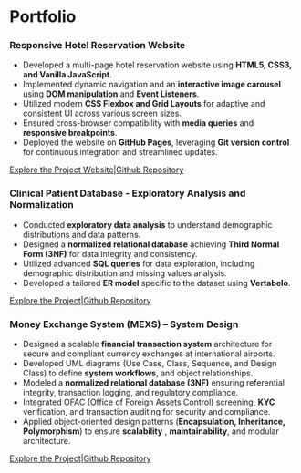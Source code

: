 # Portfolio

### Responsive Hotel Reservation Website  
- Developed a multi-page hotel reservation website using **HTML5, CSS3, and Vanilla JavaScript**.  
- Implemented dynamic navigation and an **interactive image carousel** using **DOM manipulation** and **Event Listeners**.  
- Utilized modern **CSS Flexbox and Grid Layouts** for adaptive and consistent UI across various screen sizes.  
- Ensured cross-browser compatibility with **media queries** and **responsive breakpoints**.  
- Deployed the website on **GitHub Pages**, leveraging **Git version control** for continuous integration and streamlined updates.  

[Explore the Project Website](https://rishabh06704.github.io/Hotel-Reservation-Website-Design/)|[Github Repository](https://github.com/rishabh06704/Hotel-Reservation-Website-Design)




### Clinical Patient Database - Exploratory Analysis and Normalization  
- Conducted **exploratory data analysis** to understand demographic distributions and data patterns.  
- Designed a **normalized relational database** achieving **Third Normal Form (3NF)** for data integrity and consistency.  
- Utilized advanced **SQL queries** for data exploration, including demographic distribution and missing values analysis.  
- Developed a tailored **ER model** specific to the dataset using **Vertabelo**.  

[Explore the Project](https://rishabh06704.github.io/clinical-patient-database-project/)|[Github Repository](https://github.com/rishabh06704/clinical-patient-database-project)



### Money Exchange System (MEXS) – System Design  
- Designed a scalable **financial transaction system** architecture for secure and compliant currency exchanges at international airports.  
- Developed UML diagrams (Use Case, Class, Sequence, and Design Class) to define **system workflows**, and object relationships.
- Modeled a **normalized relational database (3NF)** ensuring referential integrity, transaction logging, and regulatory compliance.
- Integrated OFAC (Office of Foreign Assets Control) screening, **KYC** verification, and transaction auditing for security and compliance.
- Applied object-oriented design patterns (**Encapsulation, Inheritance, Polymorphism**) to ensure **scalability** , **maintainability**, and modular architecture.  

[Explore the Project](https://rishabh06704.github.io/Money-Exchange-System-Design/)|[Github Repository](https://github.com/rishabh06704/Money-Exchange-System-Design)


